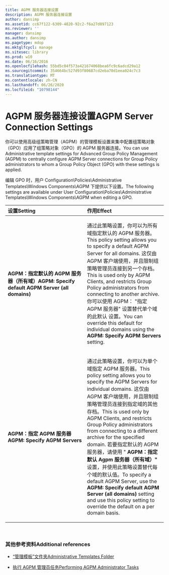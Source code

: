```yaml
---
title: AGPM 服务器连接设置
description: AGPM 服务器连接设置
author: dansimp
ms.assetid: cc67f122-6309-4820-92c2-f6a27d897123
ms.reviewer: ''
manager: dansimp
ms.author: dansimp
ms.pagetype: mdop
ms.mktglfcycl: manage
ms.sitesec: library
ms.prod: w10
ms.date: 06/16/2016
ms.openlocfilehash: 55bd5c04f573a421674068bea6fc9c6adcd29a12
ms.sourcegitcommit: 354664bc527d93f80687cd2eba70d1eea024c7c3
ms.translationtype: MT
ms.contentlocale: zh-CN
ms.lasthandoff: 06/26/2020
ms.locfileid: "10798144"
---
```

# <span data-ttu-id="79b06-103">AGPM 服务器连接设置</span><span class="sxs-lookup"><span data-stu-id="79b06-103">AGPM Server Connection Settings</span></span>


<span data-ttu-id="79b06-104">你可以使用高级组策略管理（AGPM）的管理模板设置来集中配置组策略对象（GPO）应用了组策略对象（GPO）的 AGPM 服务器连接。</span><span class="sxs-lookup"><span data-stu-id="79b06-104">You can use Administrative template settings for Advanced Group Policy Management (AGPM) to centrally configure AGPM Server connections for Group Policy administrators to whom a Group Policy Object (GPO) with these settings is applied.</span></span>

<span data-ttu-id="79b06-105">编辑 GPO 时，用户 Configuration\\Policies\\Administrative Templates\\Windows Components\\AGPM 下提供以下设置。</span><span class="sxs-lookup"><span data-stu-id="79b06-105">The following settings are available under User Configuration\\Policies\\Administrative Templates\\Windows Components\\AGPM when editing a GPO.</span></span>

<table>
<colgroup>
<col width="50%" />
<col width="50%" />
</colgroup>
<thead>
<tr class="header">
<th align="left"><span data-ttu-id="79b06-106">设置</span><span class="sxs-lookup"><span data-stu-id="79b06-106">Setting</span></span></th>
<th align="left"><span data-ttu-id="79b06-107">作用</span><span class="sxs-lookup"><span data-stu-id="79b06-107">Effect</span></span></th>
</tr>
</thead>
<tbody>
<tr class="odd">
<td align="left"><p><strong><span data-ttu-id="79b06-108">AGPM：指定默认的 AGPM 服务器（所有域）</span><span class="sxs-lookup"><span data-stu-id="79b06-108">AGPM: Specify default AGPM Server (all domains)</span></span></strong></p></td>
<td align="left"><p><span data-ttu-id="79b06-109">通过此策略设置，你可以为所有域指定默认的 AGPM 服务器。</span><span class="sxs-lookup"><span data-stu-id="79b06-109">This policy setting allows you to specify a default AGPM Server for all domains.</span></span> <span data-ttu-id="79b06-110">这仅由 AGPM 客户端使用，并且限制组策略管理员连接到另一个存档。</span><span class="sxs-lookup"><span data-stu-id="79b06-110">This is used only by AGPM Clients, and restricts Group Policy administrators from connecting to another archive.</span></span> <span data-ttu-id="79b06-111">你可以使用 AGPM： "指定 AGPM 服务器" 设置替代单个域的此默认 <strong> </strong> 设置。</span><span class="sxs-lookup"><span data-stu-id="79b06-111">You can override this default for individual domains using the <strong>AGPM: Specify AGPM Servers</strong> setting.</span></span></p></td>
</tr>
<tr class="even">
<td align="left"><p><strong><span data-ttu-id="79b06-112">AGPM：指定 AGPM 服务器</span><span class="sxs-lookup"><span data-stu-id="79b06-112">AGPM: Specify AGPM Servers</span></span></strong></p></td>
<td align="left"><p><span data-ttu-id="79b06-113">通过此策略设置，你可以为单个域指定 AGPM 服务器。</span><span class="sxs-lookup"><span data-stu-id="79b06-113">This policy setting allows you to specify the AGPM Servers for individual domains.</span></span> <span data-ttu-id="79b06-114">这仅由 AGPM 客户端使用，并且限制组策略管理员连接到指定域的其他存档。</span><span class="sxs-lookup"><span data-stu-id="79b06-114">This is used only by AGPM Clients, and restricts Group Policy administrators from connecting to a different archive for the specified domain.</span></span> <span data-ttu-id="79b06-115">若要指定默认的 AGPM 服务器，请使用 " <strong> AGPM：指定默认 Agpm 服务器（所有域）" </strong> 设置，并使用此策略设置替代每个域的默认值。</span><span class="sxs-lookup"><span data-stu-id="79b06-115">To specify a default AGPM Server, use the <strong>AGPM: Specify default AGPM Server (all domains)</strong> setting and use this policy setting to override the default on a per domain basis.</span></span></p></td>
</tr>
</tbody>
</table>

 

### <span data-ttu-id="79b06-116">其他参考资料</span><span class="sxs-lookup"><span data-stu-id="79b06-116">Additional references</span></span>

-   [<span data-ttu-id="79b06-117">“管理模板”文件夹</span><span class="sxs-lookup"><span data-stu-id="79b06-117">Administrative Templates Folder</span></span>](administrative-templates-folder-agpm40.md)

-   [<span data-ttu-id="79b06-118">执行 AGPM 管理员任务</span><span class="sxs-lookup"><span data-stu-id="79b06-118">Performing AGPM Administrator Tasks</span></span>](performing-agpm-administrator-tasks-agpm40.md)

 

 





